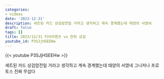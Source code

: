 ```yaml
---
categories:
- videos
date: '2023-12-31'
description: 세트된 카드 상검암전일 거라고 생각하고 계속 경계했는데 태양의 서였네
draft: false
tags: []
title: 2023/12/31 티아라멘츠 vs 천위 상검
youtube_id: P3SJjHSEEHw
---
```



{{< youtube P3SJjHSEEHw >}}

세트된 카드 상검암전일 거라고 생각하고 계속 경계했는데 태양의 서였네
그나저나 프로토스 진짜 무섭다